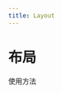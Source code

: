 ```yaml
---
title: Layout
---
```

# 布局

使用方法
<ClientOnly>
    <layout-demo-1></layout-demo-1>
    <layout-demo-2></layout-demo-2>
    <layout-demo-3></layout-demo-3>
</ClientOnly>